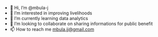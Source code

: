 - 👋 Hi, I’m @mbula-j
- 👀 I’m interested in improving livelihoods
- 🌱 I’m currently learning data analytics
- 💞️ I’m looking to collaborate on sharing informations for public benefit
- 📫 How to reach me mbula.jj@gmail.com

<!love one another and you will be peaceful on earth
mbula-j/mbula-j is a ✨ special ✨ repository because its `README.md` (this file) appears on your GitHub profile.
You can click the Preview link to take a look at your changes.
--->
